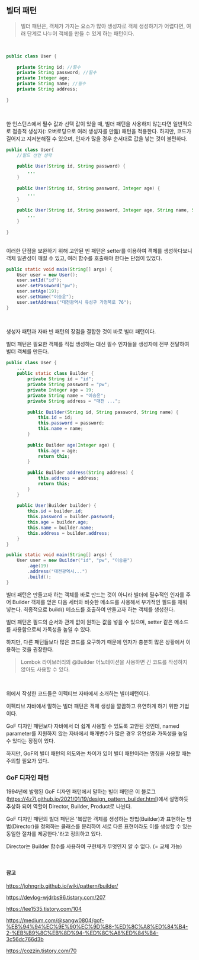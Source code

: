 ## 빌더 패턴

> 빌더 패턴은, 객체가 가지는 요소가 많아 생성자로 객체 생성하기가 어렵다면, 여러 단계로 나누어 객체를 만들 수 있게 하는 패턴이다.

<br>

```java
public class User {
        
    private String id; //필수
    private String password; //필수
    private Integer age;
    private String name; //필수
    private String address;
    
}
```

<br>

한 인스턴스에서 필수 값과 선택 값이 있을 때, 빌더 패턴을 사용하지 않는다면 일반적으로 점층적 생성자(: 오버로딩으로 여러 생성자를 만듦) 패턴을 적용한다. 하지만, 코드가 길어지고 지저분해질 수 있으며, 인자가 많을 경우 순서대로 값을 넣는 것이 불편하다.

```java
public class User{
    //필드 선언 생략
    
    public User(String id, String password) {
        ...
    }
    
    public User(String id, String password, Integer age) {
        ...
    }
    
    public User(String id, String password, Integer age, String name, String address) {
        ...
    }
    
}
```

<br>이러한 단점을 보완하기 위해 고안된 빈 패턴은 setter를 이용하여 객체를 생성하다보니 객체 일관성이 깨질 수 있고, 여러 함수를 호출해야 한다는 단점이 있었다.

```java
public static void main(String[] args) {
	User user = new User();
	user.setId("id");
    user.setPassword("pw");
    user.setAge(19);
    user.setName("이승윤");
    user.setAddress("대전광역시 유성구 가정북로 76");
}
```

<br>

생성자 패턴과 자바 빈 패턴의 장점을 결합한 것이 바로 빌더 패턴이다.

빌더 패턴은 필요한 객체를 직접 생성하는 대신 필수 인자들을 생성자에 전부 전달하여 빌더 객체를 만든다. 

```java
public class User {
    ...
    public static class Builder {
        private String id = "id";
        private String password = "pw";
       	private Integer age = 19;
       	private String name = "이승윤";
        private String address = "대전 ...";
       	
        public Builder(String id, String password, String name) {
            this.id = id;
            this.password = password;
            this.name = name;
        }
        
        public Builder age(Integer age) {
            this.age = age;
            return this;
        }
        
        public Builder address(String address) {
            this.address = address;
            return this;
        }
    }
    
    public User(Builder builder) {
        this.id = builder.id;
        this.password = builder.password;
        this.age = builder.age;
        this.name = builder.name;
        this.address = builder.address;
    }
}

public static void main(String[] args) {
    User user = new Builder("id", "pw", "이승윤")
        .age(19)
        .address("대전광역시...")
        .build();
}
```

빌더 패턴은 만들고자 하는 객체를 바로 만드는 것이 아니라 빌더에 필수적인 인자를 주어 Builder 객체를 얻은 다음 세터와 비슷한 메소드를 사용해서 부가적인 필드를 채워 넣는다. 최종적으로 build() 메소드를 호출하여 만들고자 하는 객체를 생성한다.

빌더 패턴은 필드의 순서와 관계 없이 원하는 값을 넣을 수 있으며, setter 같은 메소드를 사용함으로써 가독성을 높일 수 있다.

하지만, 다른 패턴들보다 많은 코드를 요구하기 때문에 인자가 충분히 많은 상황에서 이용하는 것을 권장한다.

> Lombok 라이브러리의 @Builder 어노테이션을 사용하면 긴 코드를 작성하지 않아도 사용할 수 있다.

<br>

위에서 작성한 코드들은 이펙티브 자바에서 소개하는 빌더패턴이다.

이펙티브 자바에서 말하는 빌더 패턴은 객체 생성을 깔끔하고 유연하게 하기 위한 기법이다.

GoF 디자인 패턴보다 자바에서 더 쉽게 사용할 수 있도록 고안된 것인데, named parameter를 지원하지 않는 자바에서 매개변수가 많은 경우 유연성과 가독성을 높일 수 있다는 장점이 있다.

하지만, GoF의 빌더 패턴의 의도와는 차이가 있어 빌더 패턴이라는 명칭을 사용할 때는 주의할 필요가 있다.

### GoF 디자인 패턴

1994년에 발행된 GoF 디자인 패턴에서 말하는 빌더 패턴은 이 블로그(https://4z7l.github.io/2021/01/19/design_pattern_builder.html)에서 설명하듯 추상화 되어 역할이 Director, Builder, Product로 나뉜다.

GoF 디자인 패턴의 빌더 패턴은 '복잡한 객체를 생성하는 방법(Builder)과 표현하는 방법(Director)을 정의하는 클래스를 분리하여 서로 다른 표현이라도 이를 생성할 수 있는 동일한 절차를 제공한다.'라고 정의하고 있다.

Director는 Builder 함수를 사용하여 구현체가 무엇인지 알 수 없다. (= 교체 가능)

<br>

#### 참고

https://johngrib.github.io/wiki/pattern/builder/

https://devlog-wjdrbs96.tistory.com/207

https://lee1535.tistory.com/104

https://medium.com/@sangw0804/gof-%EB%94%94%EC%9E%90%EC%9D%B8-%ED%8C%A8%ED%84%B4-2-%EB%B9%8C%EB%8D%94-%ED%8C%A8%ED%84%B4-3c56dc766d3b

https://cozzin.tistory.com/70